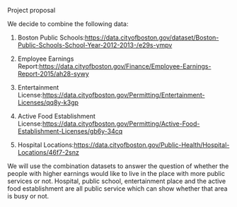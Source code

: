 Project proposal 

We decide to combine the following data:

  1. Boston Public Schools:<https://data.cityofboston.gov/dataset/Boston-Public-Schools-School-Year-2012-2013-/e29s-ympv>
  
  2. Employee Earnings Report:<https://data.cityofboston.gov/Finance/Employee-Earnings-Report-2015/ah28-sywy>
  
  3. Entertainment License:<https://data.cityofboston.gov/Permitting/Entertainment-Licenses/qq8y-k3gp>
  
  4. Active Food Establishment License:<https://data.cityofboston.gov/Permitting/Active-Food-Establishment-Licenses/gb6y-34cq>
  
  5. Hospital Locations:<https://data.cityofboston.gov/Public-Health/Hospital-Locations/46f7-2snz>

We will use the combination datasets to answer the question of whether the people with higher earnings would like to live in the place with more public services or not. Hospital, public school, entertainment place and the active food establishment are all public service which can show whether that area is busy or not.



